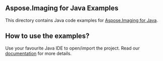 ## Aspose.Imaging for Java Examples

This directory contains Java code examples for [Aspose.Imaging for Java](https://products.aspose.com/imaging/java).

## How to use the examples?

Use your favourite Java IDE to open/import the project. Read our [documentation](https://docs.aspose.com/display/imagingjava/How+to+Use+the+Examples) for more details.
